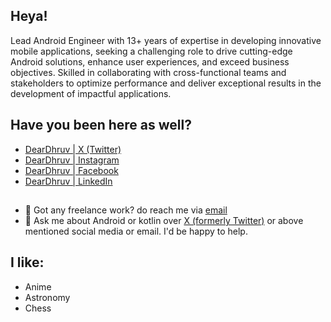 ## Heya!

Lead Android Engineer with 13+ years of expertise in developing innovative mobile applications, seeking a challenging role to drive cutting-edge Android solutions, enhance user experiences, and exceed business objectives. Skilled in collaborating with cross-functional teams and stakeholders to optimize performance and deliver exceptional results in the development of impactful applications.

## Have you been here as well?
- [DearDhruv | X (Twitter)](https://x.com/DearDhruv)
- [DearDhruv | Instagram](https://instagram.com/DearDhruv)
- [DearDhruv | Facebook](https://facebook.com/DearDhruv)
- [DearDhruv | LinkedIn](https://linkedin.com/in/DearDhruv)

##
- 💼 Got any freelance work? do reach me via [email](mailto:dhruv.time@gmail.com)
- 💬 Ask me about Android or kotlin over [X (formerly Twitter)](https://x.com/DearDhruv) or above mentioned social media or email. I'd be happy to help.


## I like:
- Anime
- Astronomy
- Chess
